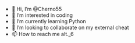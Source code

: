 - 👋 Hi, I’m @Cherno55
- 👀 I’m interested in coding
- 🌱 I’m currently learning Python
- 💞️ I’m looking to collaborate on my external cheat
- 📫 How to reach me alt._6

<!---
Cherno55/Cherno55 is a ✨ special ✨ repository because its `README.md` (this file) appears on your GitHub profile.
You can click the Preview link to take a look at your changes.
--->
